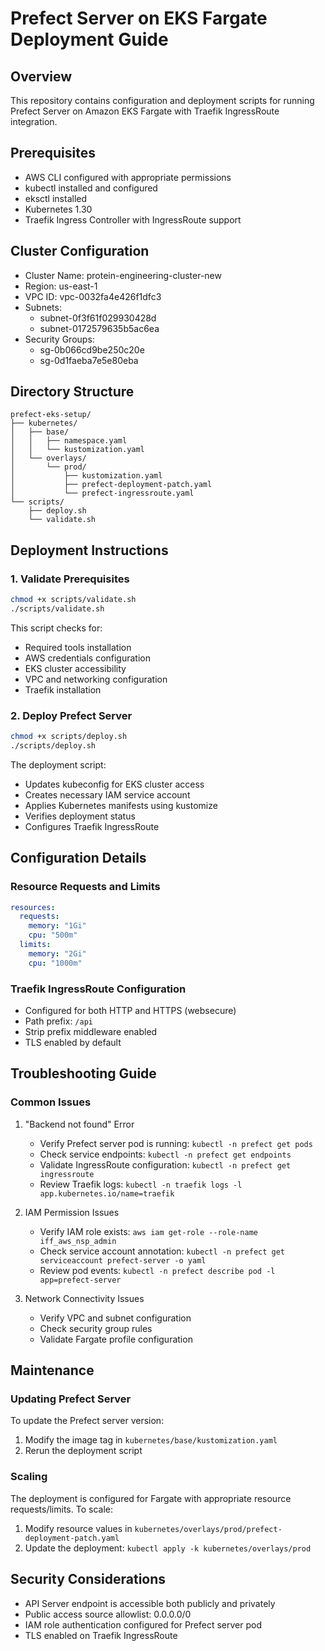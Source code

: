 # Prefect Server on EKS Fargate Deployment Guide

## Overview
This repository contains configuration and deployment scripts for running Prefect Server on Amazon EKS Fargate with Traefik IngressRoute integration.

## Prerequisites
- AWS CLI configured with appropriate permissions
- kubectl installed and configured
- eksctl installed
- Kubernetes 1.30
- Traefik Ingress Controller with IngressRoute support

## Cluster Configuration
- Cluster Name: protein-engineering-cluster-new
- Region: us-east-1
- VPC ID: vpc-0032fa4e426f1dfc3
- Subnets:
  - subnet-0f3f61f029930428d
  - subnet-0172579635b5ac6ea
- Security Groups:
  - sg-0b066cd9be250c20e
  - sg-0d1faeba7e5e80eba

## Directory Structure
```
prefect-eks-setup/
├── kubernetes/
│   ├── base/
│   │   ├── namespace.yaml
│   │   └── kustomization.yaml
│   └── overlays/
│       └── prod/
│           ├── kustomization.yaml
│           ├── prefect-deployment-patch.yaml
│           └── prefect-ingressroute.yaml
└── scripts/
    ├── deploy.sh
    └── validate.sh
```

## Deployment Instructions

### 1. Validate Prerequisites
```bash
chmod +x scripts/validate.sh
./scripts/validate.sh
```
This script checks for:
- Required tools installation
- AWS credentials configuration
- EKS cluster accessibility
- VPC and networking configuration
- Traefik installation

### 2. Deploy Prefect Server
```bash
chmod +x scripts/deploy.sh
./scripts/deploy.sh
```
The deployment script:
- Updates kubeconfig for EKS cluster access
- Creates necessary IAM service account
- Applies Kubernetes manifests using kustomize
- Verifies deployment status
- Configures Traefik IngressRoute

## Configuration Details

### Resource Requests and Limits
```yaml
resources:
  requests:
    memory: "1Gi"
    cpu: "500m"
  limits:
    memory: "2Gi"
    cpu: "1000m"
```

### Traefik IngressRoute Configuration
- Configured for both HTTP and HTTPS (websecure)
- Path prefix: `/api`
- Strip prefix middleware enabled
- TLS enabled by default

## Troubleshooting Guide

### Common Issues

1. "Backend not found" Error
   - Verify Prefect server pod is running: `kubectl -n prefect get pods`
   - Check service endpoints: `kubectl -n prefect get endpoints`
   - Validate IngressRoute configuration: `kubectl -n prefect get ingressroute`
   - Review Traefik logs: `kubectl -n traefik logs -l app.kubernetes.io/name=traefik`

2. IAM Permission Issues
   - Verify IAM role exists: `aws iam get-role --role-name iff_aws_nsp_admin`
   - Check service account annotation: `kubectl -n prefect get serviceaccount prefect-server -o yaml`
   - Review pod events: `kubectl -n prefect describe pod -l app=prefect-server`

3. Network Connectivity Issues
   - Verify VPC and subnet configuration
   - Check security group rules
   - Validate Fargate profile configuration

## Maintenance

### Updating Prefect Server
To update the Prefect server version:
1. Modify the image tag in `kubernetes/base/kustomization.yaml`
2. Rerun the deployment script

### Scaling
The deployment is configured for Fargate with appropriate resource requests/limits. To scale:
1. Modify resource values in `kubernetes/overlays/prod/prefect-deployment-patch.yaml`
2. Update the deployment: `kubectl apply -k kubernetes/overlays/prod`

## Security Considerations
- API Server endpoint is accessible both publicly and privately
- Public access source allowlist: 0.0.0.0/0
- IAM role authentication configured for Prefect server pod
- TLS enabled on Traefik IngressRoute
